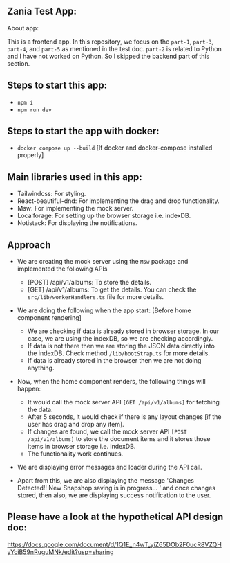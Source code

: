 ## Zania Test App: 

About app:

This is a frontend app. In this repository, we focus on the `part-1`, `part-3`, `part-4`, and `part-5` as mentioned in the test doc. `part-2` is related to Python and I have not worked on Python. So I skipped the backend part of this section.

## Steps to start this app:
- `npm i`
- `npm run dev`
  
## Steps to start the app with docker:
- `docker compose up --build` [If docker and docker-compose installed properly]

## Main libraries used in this app:
- Tailwindcss: For styling.
- React-beautiful-dnd: For implementing the drag and drop functionality.
- Msw: For implementing the mock server.
- Localforage: For setting up the browser storage i.e. indexDB.
- Notistack: For displaying the notifications.

## Approach
- We are creating the mock server using the `Msw` package and implemented the following APIs
  - [POST] /api/v1/albums: To store the details.
  - [GET] /api/v1/albums: To get the details.
 You can check the `src/lib/workerHandlers.ts` file for more details.

- We are doing the following when the app start: [Before home component rendering]
  - We are checking if data is already stored in browser storage. In our case, we are using the indexDB, so we are checking accordingly.
  - If data is not there then we are storing the JSON data directly into the indexDB. 
 Check method `/lib/bootStrap.ts` for more details.
  - If data is already stored in the browser then we are not doing anything.

- Now, when the home component renders, the following things will happen:
  - It would call the mock server API `[GET /api/v1/albums]` for fetching the data.
  - After 5 seconds, it would check if there is any layout changes [if the user has drag and drop any item].
  - If changes are found, we call the mock server API `[POST /api/v1/albums]` to store the document items and it stores those items in browser storage i.e. indexDB. 
  - The functionality work continues. 

- We are displaying error messages and loader during the API call.  

- Apart from this, we are also displaying the message 'Changes Detected!! New Snapshop saving is in progress... ' and once changes stored, then also, we are displaying success notification to the user.

## Please have a look at the hypothetical API design doc:
https://docs.google.com/document/d/1Q1E_n4wT_yiZ65DOb2F0ucR8VZQHyYciB59nRuguMNk/edit?usp=sharing

